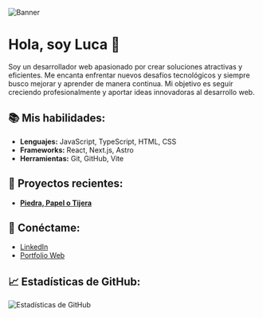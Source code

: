 ![Banner](https://user-images.githubusercontent.com/74038190/241765440-80728820-e06b-4f96-9c9e-9df46f0cc0a5.gif)

# Hola, soy Luca 👋

Soy un desarrollador web apasionado por crear soluciones atractivas y eficientes. Me encanta enfrentar nuevos desafíos tecnológicos y siempre busco mejorar y aprender de manera continua. Mi objetivo es seguir creciendo profesionalmente y aportar ideas innovadoras al desarrollo web.

## 📚 Mis habilidades:
- **Lenguajes:** JavaScript, TypeScript, HTML, CSS
- **Frameworks:** React, Next.js, Astro
- **Herramientas:** Git, GitHub, Vite

## 🌱 Proyectos recientes:
- [**Piedra, Papel o Tijera**](https://github.com/LucaCarena97/Piedra-Papel-o-Tijera)

## 🚀 Conéctame:
- [LinkedIn](https://www.linkedin.com/in/luca-carena-463855127/)
- [Portfolio Web](https://luca-carena-web.vercel.app/)

## 📈 Estadísticas de GitHub:
![Estadísticas de GitHub](https://github-readme-stats.vercel.app/api?username=Luca-Carena&show_icons=true&hide_title=true)

